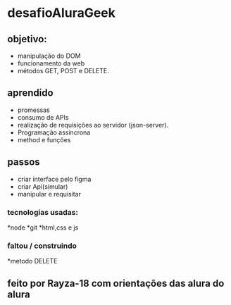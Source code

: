 # desafioAluraGeek

## objetivo:

* manipulação do DOM
* funcionamento da web 
* métodos GET, POST e DELETE.

## aprendido 

* promessas
* consumo de APIs 
* realização de requisições ao servidor (json-server).
* Programação assíncrona
* method e funções
## passos
* criar interface pelo figma
* criar Api(simular)
* manipular e requisitar 

### tecnologias usadas:
*node
*git
*html,css e js
### faltou / construindo

*metodo DELETE

## feito por Rayza-18 com orientações das alura do alura 

